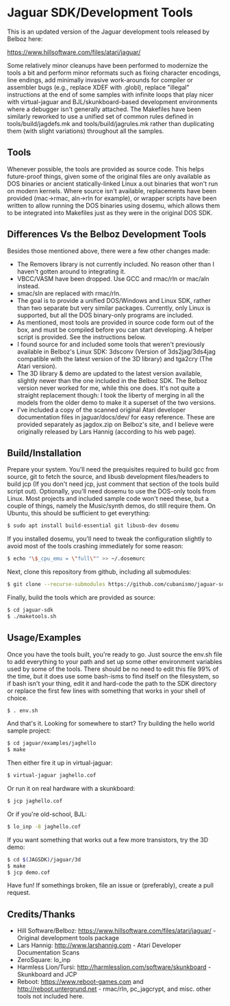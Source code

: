 # Jaguar SDK/Development Tools

This is an updated version of the Jaguar development tools released by Belboz here:

https://www.hillsoftware.com/files/atari/jaguar/

Some relatively minor cleanups have been performed to modernize the tools a bit and perform minor reformats such as fixing character encodings, line endings, add minimally invasive work-arounds for compiler or assembler bugs (e.g., replace XDEF with .globl), replace "illegal" instructions at the end of some samples with infinite loops that play nicer with virtual-jaguar and BJL/skunkboard-based development environments where a debugger isn't generally attached.  The Makefiles have been similarly reworked to use a unified set of common rules defined in tools/build/jagdefs.mk and tools/build/jagrules.mk rather than duplicating them (with slight variations) throughout all the samples.

## Tools

Whenever possible, the tools are provided as source code.  This helps future-proof things, given some of the original files are only available as DOS binaries or ancient statically-linked Linux a.out binaries that won't run on modern kernels.  Where source isn't available, replacements have been provided (mac->rmac, aln->rln for example), or wrapper scripts have been written to allow running the DOS binaries using dosemu, which allows them to be integrated into Makefiles just as they were in the original DOS SDK.

## Differences Vs the Belboz Development Tools

Besides those mentioned above, there were a few other changes made:

* The Removers library is not currently included.  No reason other than I haven't gotten around to integrating it.
* VBCC/VASM have been dropped.  Use GCC and rmac/rln or mac/aln instead.
* smac/sln are replaced with rmac/rln.
* The goal is to provide a unified DOS/Windows and Linux SDK, rather than two separate but very similar packages.  Currently, only Linux is supported, but all the DOS binary-only programs are included.
* As mentioned, most tools are provided in source code form out of the box, and must be compiled before you can start developing.  A helper script is provided.  See the instructions below.
* I found source for and included some tools that weren't previously available in Belboz's Linux SDK: 3dsconv (Version of 3ds2jag/3ds4jag compatible with the latest version of the 3D library) and tga2cry (The Atari version).
* The 3D library & demo are updated to the latest version available, slightly newer than the one included in the Belboz SDK.  The Belboz version never worked for me, while this one does.  It's not quite a straight replacement though: I took the liberty of merging in all the models from the older demo to make it a superset of the two versions.
* I've included a copy of the scanned original Atari developer documentation
files in jaguar/docs/dev/ for easy reference.  These are provided separately
as jagdox.zip on Belboz's site, and I believe were originally released by
Lars Hannig (according to his web page).

## Build/Installation

Prepare your system.  You'll need the prequisites required to build gcc from source, git to fetch the source, and libusb development files/headers to build jcp (If you don't need jcp, just comment that section of the tools build script out).  Optionally, you'll need dosemu to use the DOS-only tools from Linux.  Most projects and included sample code won't need these, but a couple of things, namely the Music/synth demos, do still require them.  On Ubuntu, this should be sufficient to get everything:

````sh
$ sudo apt install build-essential git libusb-dev dosemu
````

If you installed dosemu, you'll need to tweak the configuration slightly to avoid most of the tools crashing immediately for some reason:

````sh
$ echo "\$_cpu_emu = \"full\"" >> ~/.dosemurc
````

Next, clone this repository from github, including all submodules:

````sh
$ git clone --recurse-submodules https://github.com/cubanismo/jaguar-sdk
````

Finally, build the tools which are provided as source:

````sh
$ cd jaguar-sdk
$ ./maketools.sh
````

## Usage/Examples

Once you have the tools built, you're ready to go.  Just source the env.sh file to add everything to your path and set up some other environment variables used by some of the tools.  There should be no need to edit this file 99% of the time, but it does use some bash-isms to find itself on the filesystem, so if bash isn't your thing, edit it and hard-code the path to the SDK directory or replace the first few lines with something that works in your shell of choice.

````sh
$ . env.sh
````

And that's it.  Looking for somewhere to start?  Try building the hello world sample project:

````sh
$ cd jaguar/examples/jaghello
$ make
````

Then either fire it up in virtual-jaguar:

````sh
$ virtual-jaguar jaghello.cof
````

Or run it on real hardware with a skunkboard:

````sh
$ jcp jaghello.cof
````

Or if you're old-school, BJL:

````sh
$ lo_inp -8 jaghello.cof
````

If you want something that works out a few more transistors, try the 3D demo:

````sh
$ cd $(JAGSDK)/jaguar/3d
$ make
$ jcp demo.cof
````

Have fun!  If somethings broken, file an issue or (preferably), create a pull request.

## Credits/Thanks

* Hill Software/Belboz: https://www.hillsoftware.com/files/atari/jaguar/ - Original development tools package
* Lars Hannig: http://www.larshannig.com - Atari Developer Documentation Scans
* ZeroSquare: lo_inp
* Harmless Lion/Tursi: http://harmlesslion.com/software/skunkboard - Skunkboard and JCP
* Reboot: https://www.reboot-games.com and http://reboot.untergrund.net - rmac/rln, pc_jagcrypt, and misc. other tools not included here.
